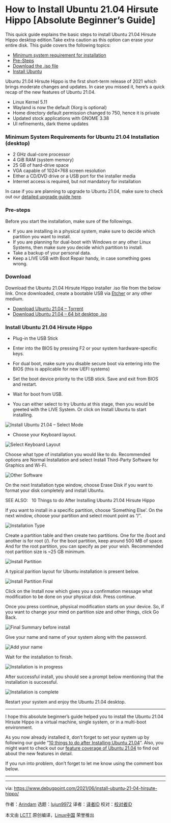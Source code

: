 [#]: subject: (How to Install Ubuntu 21.04 Hirsute Hippo [Absolute Beginner’s Guide])
[#]: via: (https://www.debugpoint.com/2021/06/install-ubuntu-21-04-hirsute-hippo/)
[#]: author: (Arindam https://www.debugpoint.com/author/admin1/)
[#]: collector: (lujun9972)
[#]: translator: ( )
[#]: reviewer: ( )
[#]: publisher: ( )
[#]: url: ( )

How to Install Ubuntu 21.04 Hirsute Hippo [Absolute Beginner’s Guide]
======
This quick guide explains the basic steps to install Ubuntu 21.04
Hirsute Hippo desktop edition.Take extra caution as this option can
erase your entire disk.
This guide covers the following topics:

  * [Minimum system requirement for installation][1]
  * [Pre-Steps][2]
  * [Download the .iso file][3]
  * [Install Ubuntu][4]



Ubuntu 21.04 Hirsute Hippo is the first short-term release of 2021 which brings moderate changes and updates. In case you missed it, here’s a quick recap of the new features of Ubuntu 21.04.

  * Linux Kernel 5.11
  * Wayland is now the default (Xorg is optional)
  * Home directory default permission changed to 750, hence it is private
  * Updated stock applications with GNOME 3.38
  * UI refinements, dark theme updates



### Minimum System Requirements for Ubuntu 21.04 Installation (desktop)

  * 2 GHz dual-core processor
  * 4 GiB RAM (system memory)
  * 25 GB of hard-drive space
  * VGA capable of 1024×768 screen resolution
  * Either a CD/DVD drive or a USB port for the installer media
  * Internet access is required, but not mandatory for installation



In case if you are planning to upgrade to Ubuntu 21.04, make sure to check out our [detailed upgrade guide here][5].

### Pre-steps

Before you start the installation, make sure of the followings.

  * If you are installing in a physical system, make sure to decide which partition you want to install.
  * If you are planning for dual-boot with Windows or any other Linux Systems, then make sure you decide which partition to install.
  * Take a backup of your personal data.
  * Keep a LIVE USB with Boot Repair handy, in case something goes wrong.



### Download

Download the Ubuntu 21.04 Hirsute Hippo installer .iso file from the below link. Once downloaded, create a bootable USB via [Etcher][6] or any other medium.

  * [Download Ubuntu 21.04 – Torrent][7]
  * [Download Ubuntu 21.04 – 64 bit desktop .iso][8]



### Install Ubuntu 21.04 Hirsute Hippo

  * Plug-in the USB Stick


  * Enter into the BIOS by pressing F2 or your system hardware-specific keys.
  * For dual boot, make sure you disable secure boot via entering into the BIOS (this is applicable for new UEFI systems)


  * Set the boot device priority to the USB stick. Save and exit from BIOS and restart.
  * Wait for boot from USB.


  * You can either select to try Ubuntu at this stage, then you would be greeted with the LIVE System. Or click on Install Ubuntu to start installing.



![Install Ubuntu 21.04 – Select Mode][9]

  * Choose your Keyboard layout.



![Select Keyboard Layout][10]

Choose what type of installation you would like to do. Recommended options are Normal Installation and select Install Third-Party Software for Graphics and Wi-Fi.

![Other Software][11]

On the next Installation type window, choose Erase Disk if you want to format your disk completely and install Ubuntu.

[][12]

SEE ALSO:   10 Things to do After Installing Ubuntu 21.04 Hirsute Hippo

If you want to install in a specific partition, choose ‘Something Else’. On the next window, choose your partition and select mount point as “/”.

![Installation Type][13]

Create a partition table and then create two partitions. One for the /boot and another is for root (/). For the boot partition, keep around 500 MB of space. And for the root partition, you can specify as per your wish. Recommended root partition size is ~25 GB minimum.

![Install Partition][14]

A typical parition layout for Ubuntu installation is present below.

![Install Partition Final][15]

Click on the Install now which gives you a confirmation message what modification to be done on your physical disk. Press continue.

Once you press continue, physical modification starts on your device. So, if you want to change your mind on partition size and other things, click Go Back.

![Final Summary before install][16]

Give your name and name of your system along with the password.

![Add your name][17]

Wait for the installation to finish.

![Installation is in progress][18]

After successful install, you should see a prompt below mentioning that the installation is successful.

![Installation is complete][19]

Restart your system and enjoy the Ubuntu 21.04 desktop.

* * *

I hope this absolute beginner’s guide helped you to install the Ubuntu 21.04 Hirsute Hippo in a virtual machine, single system, or in a multi-boot environment.

As you now already installed it, don’t forget to set your system up by following our guide “[10 things to do after Installing Ubuntu 21.04][12]“. Also, you might want to check out our [feature coverage of Ubuntu 21.04][20] to find out about the new features in detail.

If you run into problem, don’t forget to let me know using the comment box below.

* * *

--------------------------------------------------------------------------------

via: https://www.debugpoint.com/2021/06/install-ubuntu-21-04-hirsute-hippo/

作者：[Arindam][a]
选题：[lujun9972][b]
译者：[译者ID](https://github.com/译者ID)
校对：[校对者ID](https://github.com/校对者ID)

本文由 [LCTT](https://github.com/LCTT/TranslateProject) 原创编译，[Linux中国](https://linux.cn/) 荣誉推出

[a]: https://www.debugpoint.com/author/admin1/
[b]: https://github.com/lujun9972
[1]: tmp.guMjUJ3Fir#min-sys-requirement
[2]: tmp.guMjUJ3Fir#pre-steps
[3]: tmp.guMjUJ3Fir#download
[4]: tmp.guMjUJ3Fir#install-ubuntu
[5]: https://www.debugpoint.com/2021/04/upgrade-ubuntu-21-04-from-ubuntu-20-10/
[6]: https://www.debugpoint.com/2021/01/etcher-bootable-usb-linux/
[7]: https://releases.ubuntu.com/21.04/ubuntu-21.04-desktop-amd64.iso.torrent
[8]: https://releases.ubuntu.com/21.04/ubuntu-21.04-desktop-amd64.iso
[9]: https://www.debugpoint.com/blog/wp-content/uploads/2021/06/Install-Ubuntu-21.04-Select-Mode.jpg
[10]: https://www.debugpoint.com/blog/wp-content/uploads/2021/06/Select-Keyboard-Layout.jpg
[11]: https://www.debugpoint.com/blog/wp-content/uploads/2021/06/Other-Software.jpg
[12]: https://www.debugpoint.com/2021/04/10-things-to-do-after-installing-ubuntu-21-04/
[13]: https://www.debugpoint.com/blog/wp-content/uploads/2021/06/Installation-Type.jpg
[14]: https://www.debugpoint.com/blog/wp-content/uploads/2021/06/Install-Partition.jpg
[15]: https://www.debugpoint.com/blog/wp-content/uploads/2021/06/Install-Partition-Final.jpg
[16]: https://www.debugpoint.com/blog/wp-content/uploads/2021/06/Final-Summary-before-install.jpg
[17]: https://www.debugpoint.com/blog/wp-content/uploads/2021/06/Add-your-name.jpg
[18]: https://www.debugpoint.com/blog/wp-content/uploads/2021/06/Installation-is-in-progress.jpg
[19]: https://www.debugpoint.com/blog/wp-content/uploads/2021/06/Installation-is-complete.jpg
[20]: https://www.debugpoint.com/2021/04/ubuntu-21-04-top-10-features/
